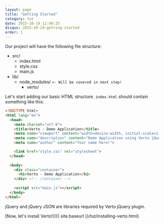 ```yaml
---
layout: page
title: "Getting Started"
category: tut
date: 2015-10-19 11:49:25
disqus: 2015-10-19-getting-started
order: 1
---
```


Our project will have the following file structure:

- src/
    - index.html
    - style.css
    - main.js
- lib/
    - node_modules/ `<- Will be covered in next step!`
        - verto/

Let's start adding our basic HTML structure. `index.html` should contain something like this:

```html
<!DOCTYPE html>
<html lang="en">
  <head>
    <meta charset="utf-8">
    <title>Verto - Demo Application</title>
    <meta name="viewport" content="width=device-width, initial-scale=1.0">
    <meta name="description" content="Demo Application using Verto jQuery lib.">
    <meta name="author" content="Your name here!">

    <link href="style.css" rel="stylesheet">
  </head>
  
  <body>
    <div class="container">
      <h1>Verto - Demo Application</h1>
    </div> <!-- /container -->
    
    <script src="main.js"></script>
  </body>
</html>
```

jQuery and jQuery JSON are libraries required by Verto jQuery plugin.

[Now, let's install Verto!]({{ site.baseurl }}/tut/installing-verto.html)
